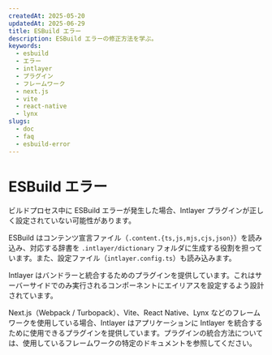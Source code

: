```yaml
---
createdAt: 2025-05-20
updatedAt: 2025-06-29
title: ESBuild エラー
description: ESBuild エラーの修正方法を学ぶ。
keywords:
  - esbuild
  - エラー
  - intlayer
  - プラグイン
  - フレームワーク
  - next.js
  - vite
  - react-native
  - lynx
slugs:
  - doc
  - faq
  - esbuild-error
---
```


# ESBuild エラー

ビルドプロセス中に ESBuild エラーが発生した場合、Intlayer プラグインが正しく設定されていない可能性があります。

ESBuild はコンテンツ宣言ファイル（`.content.{ts,js,mjs,cjs,json}`）を読み込み、対応する辞書を `.intlayer/dictionary` フォルダに生成する役割を担っています。また、設定ファイル（`intlayer.config.ts`）も読み込みます。

Intlayer はバンドラーと統合するためのプラグインを提供しています。これはサーバーサイドでのみ実行されるコンポーネントにエイリアスを設定するよう設計されています。

Next.js（Webpack / Turbopack）、Vite、React Native、Lynx などのフレームワークを使用している場合、Intlayer はアプリケーションに Intlayer を統合するために使用できるプラグインを提供しています。プラグインの統合方法については、使用しているフレームワークの特定のドキュメントを参照してください。
